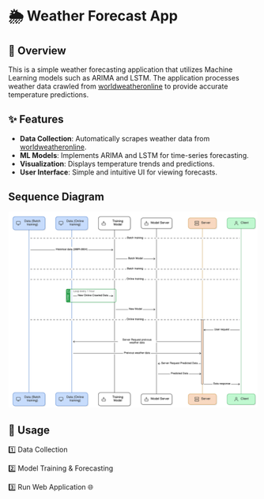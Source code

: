 # 🌦️ Weather Forecast App

## 📌 Overview
This is a simple weather forecasting application that utilizes Machine Learning models such as ARIMA and LSTM. The application processes weather data crawled from [worldweatheronline](https://www.worldweatheronline.com/) to provide accurate temperature predictions.

## ✨ Features
- **Data Collection**: Automatically scrapes weather data from [worldweatheronline](https://www.worldweatheronline.com/).
- **ML Models**: Implements ARIMA and LSTM for time-series forecasting.
- **Visualization**: Displays temperature trends and predictions.
- **User Interface**: Simple and intuitive UI for viewing forecasts.

## Sequence Diagram

![sequence_diagram](./assets/sequence_diagram.png)

## 🚀 Usage
1️⃣ Data Collection

2️⃣ Model Training & Forecasting

3️⃣ Run Web Application 🌐

